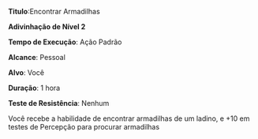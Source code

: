 **Titulo**:Encontrar Armadilhas

**Adivinhação de Nível 2**

**Tempo de Execução**: Ação Padrão

**Alcance**: Pessoal

**Alvo**: Você

**Duração**: 1 hora

**Teste de Resistência**: Nenhum

Você recebe a habilidade de encontrar armadilhas de um ladino, e +10 em testes de Percepção para procurar armadilhas
